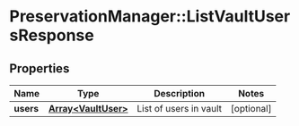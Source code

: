 # PreservationManager::ListVaultUsersResponse

## Properties
Name | Type | Description | Notes
------------ | ------------- | ------------- | -------------
**users** | [**Array&lt;VaultUser&gt;**](VaultUser.md) | List of users in vault | [optional] 

